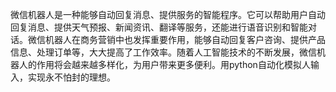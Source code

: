 微信机器人是一种能够自动回复消息、提供服务的智能程序。它可以帮助用户自动回复消息、提供天气预报、新闻资讯、翻译等服务，还能进行语音识别和智能对话。微信机器人在商务营销中也发挥重要作用，能够自动回复客户咨询、提供产品信息、处理订单等，大大提高了工作效率。随着人工智能技术的不断发展，微信机器人的作用将会越来越多样化，为用户带来更多便利。用python自动化模拟人输入，实现永不怕封的理想。
